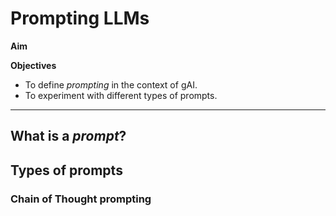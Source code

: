 # Prompting LLMs

**Aim**

**Objectives**
- To define *prompting* in the context of gAI.
- To experiment with different types of prompts.

---
## What is a *prompt*?


## Types of prompts

### Chain of Thought prompting